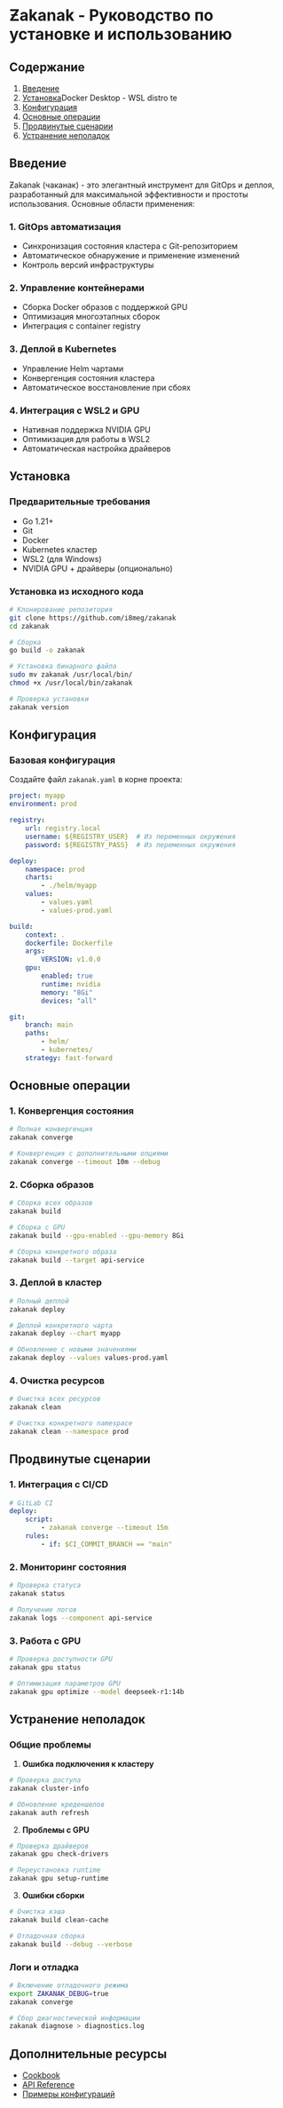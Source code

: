 # Ƶakanak - Руководство по установке и использованию

## Содержание
1. [Введение](#введение)
2. [Установка](#установка)Docker Desktop - WSL distro te
3. [Конфигурация](#конфигурация)
4. [Основные операции](#основные-операции)
5. [Продвинутые сценарии](#продвинутые-сценарии)
6. [Устранение неполадок](#устранение-неполадок)

## Введение

Ƶakanak (чаканак) - это элегантный инструмент для GitOps и деплоя, разработанный для максимальной эффективности и простоты использования. Основные области применения:

### 1. GitOps автоматизация
- Синхронизация состояния кластера с Git-репозиторием
- Автоматическое обнаружение и применение изменений
- Контроль версий инфраструктуры

### 2. Управление контейнерами
- Сборка Docker образов с поддержкой GPU
- Оптимизация многоэтапных сборок
- Интеграция с container registry

### 3. Деплой в Kubernetes
- Управление Helm чартами
- Конвергенция состояния кластера
- Автоматическое восстановление при сбоях

### 4. Интеграция с WSL2 и GPU
- Нативная поддержка NVIDIA GPU
- Оптимизация для работы в WSL2
- Автоматическая настройка драйверов

## Установка

### Предварительные требования
- Go 1.21+
- Git
- Docker
- Kubernetes кластер
- WSL2 (для Windows)
- NVIDIA GPU + драйверы (опционально)

### Установка из исходного кода
```bash
# Клонирование репозитория
git clone https://github.com/i8meg/zakanak
cd zakanak

# Сборка
go build -o zakanak

# Установка бинарного файла
sudo mv zakanak /usr/local/bin/
chmod +x /usr/local/bin/zakanak

# Проверка установки
zakanak version
```

## Конфигурация

### Базовая конфигурация
Создайте файл `zakanak.yaml` в корне проекта:

```yaml
project: myapp
environment: prod

registry:
	url: registry.local
	username: ${REGISTRY_USER}  # Из переменных окружения
	password: ${REGISTRY_PASS}  # Из переменных окружения

deploy:
	namespace: prod
	charts:
		- ./helm/myapp
	values:
		- values.yaml
		- values-prod.yaml

build:
	context: .
	dockerfile: Dockerfile
	args:
		VERSION: v1.0.0
	gpu:
		enabled: true
		runtime: nvidia
		memory: "8Gi"
		devices: "all"

git:
	branch: main
	paths:
		- helm/
		- kubernetes/
	strategy: fast-forward
```

## Основные операции

### 1. Конвергенция состояния
```bash
# Полная конвергенция
zakanak converge

# Конвергенция с дополнительными опциями
zakanak converge --timeout 10m --debug
```

### 2. Сборка образов
```bash
# Сборка всех образов
zakanak build

# Сборка с GPU
zakanak build --gpu-enabled --gpu-memory 8Gi

# Сборка конкретного образа
zakanak build --target api-service
```

### 3. Деплой в кластер
```bash
# Полный деплой
zakanak deploy

# Деплой конкретного чарта
zakanak deploy --chart myapp

# Обновление с новыми значениями
zakanak deploy --values values-prod.yaml
```

### 4. Очистка ресурсов
```bash
# Очистка всех ресурсов
zakanak clean

# Очистка конкретного namespace
zakanak clean --namespace prod
```

## Продвинутые сценарии

### 1. Интеграция с CI/CD
```yaml
# GitLab CI
deploy:
	script:
		- zakanak converge --timeout 15m
	rules:
		- if: $CI_COMMIT_BRANCH == "main"
```

### 2. Мониторинг состояния
```bash
# Проверка статуса
zakanak status

# Получение логов
zakanak logs --component api-service
```

### 3. Работа с GPU
```bash
# Проверка доступности GPU
zakanak gpu status

# Оптимизация параметров GPU
zakanak gpu optimize --model deepseek-r1:14b
```

## Устранение неполадок

### Общие проблемы
1. **Ошибка подключения к кластеру**
```bash
# Проверка доступа
zakanak cluster-info

# Обновление креденшелов
zakanak auth refresh
```

2. **Проблемы с GPU**
```bash
# Проверка драйверов
zakanak gpu check-drivers

# Переустановка runtime
zakanak gpu setup-runtime
```

3. **Ошибки сборки**
```bash
# Очистка кэша
zakanak build clean-cache

# Отладочная сборка
zakanak build --debug --verbose
```

### Логи и отладка
```bash
# Включение отладочного режима
export ZAKANAK_DEBUG=true
zakanak converge

# Сбор диагностической информации
zakanak diagnose > diagnostics.log
```

## Дополнительные ресурсы
- [Cookbook](COOKBOOK.md)
- [API Reference](API.md)
- [Примеры конфигураций](examples/)